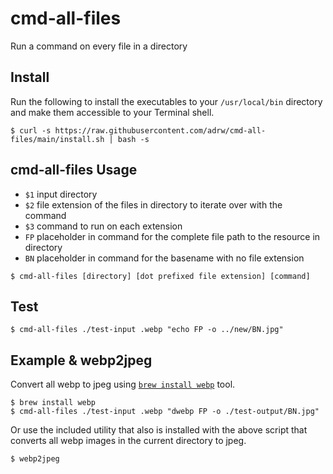 # cmd-all-files

Run a command on every file in a directory

## Install

Run the following to install the executables to your `/usr/local/bin` directory and make them accessible to your Terminal shell.

```
$ curl -s https://raw.githubusercontent.com/adrw/cmd-all-files/main/install.sh | bash -s
```

## cmd-all-files Usage

- `$1` input directory
- `$2` file extension of the files in directory to iterate over with the command
- `$3` command to run on each extension
- `FP` placeholder in command for the complete file path to the resource in directory
- `BN` placeholder in command for the basename with no file extension

```
$ cmd-all-files [directory] [dot prefixed file extension] [command]
```

## Test

```
$ cmd-all-files ./test-input .webp "echo FP -o ../new/BN.jpg"
```

## Example & webp2jpeg

Convert all webp to jpeg using [`brew install webp`](https://www.majilesh.com/convert-webp/) tool.

```
$ brew install webp
$ cmd-all-files ./test-input .webp "dwebp FP -o ./test-output/BN.jpg"
```

Or use the included utility that also is installed with the above script that converts all webp images in the current directory to jpeg.

```
$ webp2jpeg
```

